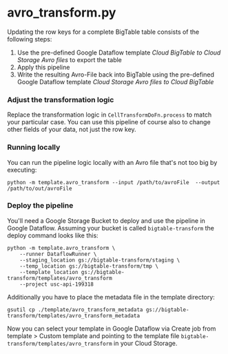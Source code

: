 avro_transform.py
=================

Updating the row keys for a complete BigTable table consists of the following steps:

1. Use the pre-defined Google Dataflow template *Cloud BigTable to Cloud Storage Avro files* to export the table
1. Apply this pipeline 
1. Write the resulting Avro-File back into BigTable using the pre-defined Google Dataflow template 
*Cloud Storage Avro files to Cloud BigTable*

### Adjust the transformation logic

Replace the transformation logic in `CellTransformDoFn.process` to match your particular case. You can
use this pipeline of course also to change other fields of your data, not just the row key.

### Running locally

You can run the pipeline logic locally with an Avro file that's not too big by executing:

``` 
python -m template.avro_transform --input /path/to/avroFile  --output /path/to/out/avroFile
```

### Deploy the pipeline

You'll need a Google Storage Bucket to deploy and use the pipeline in Google Dataflow. Assuming your bucket
is called `bigtable-transform` the deploy command looks like this:

```
python -m template.avro_transform \
    --runner DataflowRunner \
    --staging_location gs://bigtable-transform/staging \ 
    --temp_location gs://bigtable-transform/tmp \
    --template_location gs://bigtable-transform/templates/avro_transform 
    --project usc-api-199318 
```

Additionally you have to place the metadata file in the template directory:

```
gsutil cp ./template/avro_transform_metadata gs://bigtable-transform/templates/avro_transform_metadata
```

Now you can select your template in Google Dataflow via Create job from template > Custom template and 
pointing to the template file `bigtable-transform/templates/avro_transform` in your Cloud Storage.